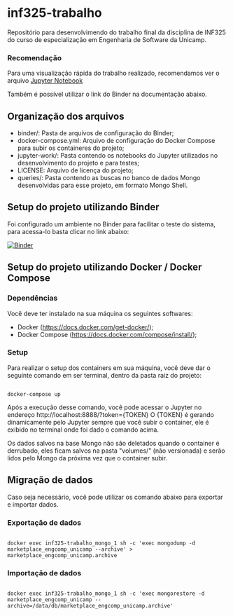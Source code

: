 # inf325-trabalho

Repositório para desenvolvimendo do trabalho final da disciplina de INF325 do curso de especialização em Engenharia de Software da Unicamp.

### Recomendação

Para uma visualização rápida do trabalho realizado, recomendamos ver o arquivo [Jupyter Notebook](jupyter-work/VendedoresProdutos_Mongo.ipynb)

Também é possível utilizar o link do Binder na documentação abaixo.

## Organização dos arquivos

 - binder/: Pasta de arquivos de configuração do Binder;
 - docker-compose.yml: Arquivo de configuração do Docker Compose para subir os containeres do projeto;
 - jupyter-work/: Pasta contendo os notebooks do Jupyter utilizados no desenvolvimento do projeto e para testes;
 - LICENSE: Arquivo de licença do projeto;
 - queries/: Pasta contendo as buscas no banco de dados Mongo desenvolvidas para esse projeto, em formato Mongo Shell.


## Setup do projeto utilizando Binder


Foi configurado um ambiente no Binder para facilitar o teste do sistema, para acessa-lo basta clicar no link abaixo:

[![Binder](https://mybinder.org/badge_logo.svg)](https://mybinder.org/v2/gh/erikjborges/inf325-trabalho/master?filepath=jupyter-work%2FVendedoresProdutos_Mongo.ipynb)


## Setup do projeto utilizando Docker / Docker Compose

### Dependências

Você deve ter instalado na sua máquina os seguintes softwares:
 - Docker (https://docs.docker.com/get-docker/);
 - Docker Compose (https://docs.docker.com/compose/install/);

### Setup

Para realizar o setup dos containers em sua máquina, você deve dar o seguinte comando em ser terminal, dentro da pasta raiz do projeto:

```shell

docker-compose up

```

Após a execução desse comando, você pode acessar o Jupyter no endereço http://localhost:8888/?token={TOKEN}
O {TOKEN} é gerando dinamicamente pelo Jupyter sempre que você subir o container, ele é exibido no terminal onde foi dado o comando acima.

Os dados salvos na base Mongo não são deletados quando o container é derrubado, eles ficam salvos na pasta "volumes/" (não versionada) e serão lidos pelo Mongo da próxima vez que o container subir.

## Migração de dados

Caso seja necessário, você pode utilizar os comando abaixo para exportar e importar dados.


### Exportação de dados

```shell

docker exec inf325-trabalho_mongo_1 sh -c 'exec mongodump -d marketplace_engcomp_unicamp --archive' > marketplace_engcomp_unicamp.archive

```

### Importação de dados

```shell

docker exec inf325-trabalho_mongo_1 sh -c 'exec mongorestore -d marketplace_engcomp_unicamp --archive=/data/db/marketplace_engcomp_unicamp.archive'

```
